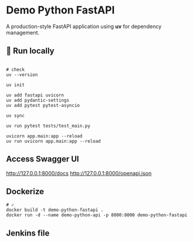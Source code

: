 # Demo Python FastAPI

A production-style FastAPI application using **uv** for dependency management.

## 🚀 Run locally

```bash
```

````shell
# check
uv --version

uv init

uv add fastapi uvicorn
uv add pydantic-settings
uv add pytest pytest-asyncio

uv sync

uv run pytest tests/test_main.py

uvicorn app.main:app --reload
uv run uvicorn app.main:app --reload
````

## Access Swagger UI

http://127.0.0.1:8000/docs
http://127.0.0.1:8000/openapi.json

## Dockerize

````shell
# ✓
docker build -t demo-python-fastapi .
docker run -d --name demo-python-api -p 8000:8000 demo-python-fastapi

````

## Jenkins file

````shell


````